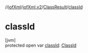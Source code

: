//[iofXml](../../../index.md)/[iofXml.v2](../index.md)/[ClassResult](index.md)/[classId](class-id.md)

# classId

[jvm]\
protected open var [classId](class-id.md): [ClassId](../-class-id/index.md)
